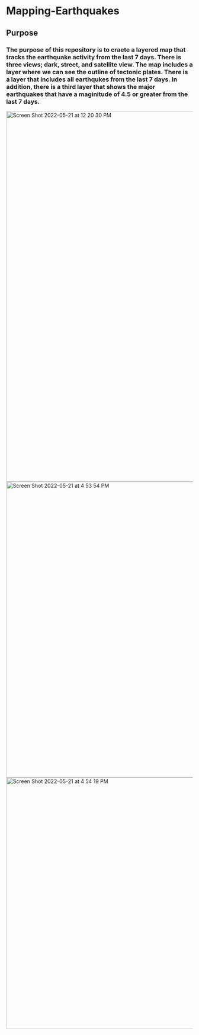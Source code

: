 # Mapping-Earthquakes
## Purpose
### The purpose of this repository is to craete a layered map that tracks the earthquake activity from the last 7 days. There is three views; dark, street, and satellite view. The map includes a layer where we can see the outline of tectonic plates. There is a layer that includes all earthqukes from the last 7 days. In addition, there is a third layer that shows the major earthquakes that have a maginitude of 4.5 or greater from the last 7 days. 
<img width="1000" alt="Screen Shot 2022-05-21 at 12 20 30 PM" src="https://user-images.githubusercontent.com/100246124/169660504-c8b481c8-5231-4edd-a249-c3211738f577.png">
<img width="798" alt="Screen Shot 2022-05-21 at 4 53 54 PM" src="https://user-images.githubusercontent.com/100246124/169668637-7be6cb7f-a1bc-46fb-8bfc-bb4476c3373c.png">
<img width="679" alt="Screen Shot 2022-05-21 at 4 54 19 PM" src="https://user-images.githubusercontent.com/100246124/169668644-443e479a-ae1d-4fb3-b8e0-954b2adc6cea.png">
